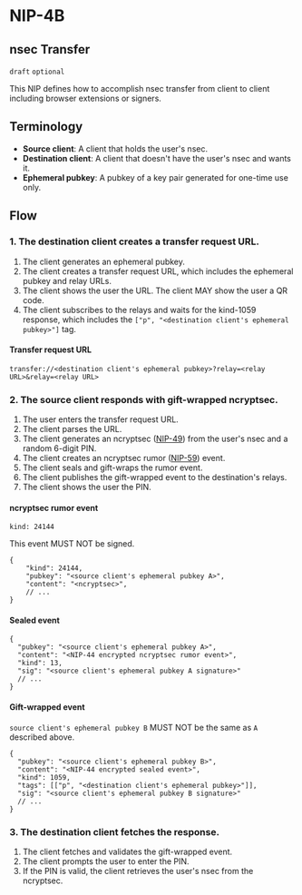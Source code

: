NIP-4B
======

nsec Transfer
--------------------

`draft` `optional`

This NIP defines how to accomplish nsec transfer from client to client including browser extensions or signers.

## Terminology

- **Source client**: A client that holds the user's nsec.
- **Destination client**: A client that doesn't have the user's nsec and wants it.
- **Ephemeral pubkey**: A pubkey of a key pair generated for one-time use only.

## Flow

### 1. The destination client creates a transfer request URL.

1. The client generates an ephemeral pubkey.
2. The client creates a transfer request URL, which includes the ephemeral pubkey and relay URLs.
3. The client shows the user the URL. The client MAY show the user a QR code.
4. The client subscribes to the relays and waits for the kind-1059 response, which includes the `["p", "<destination client's ephemeral pubkey>"]` tag.


#### Transfer request URL

```
transfer://<destination client's ephemeral pubkey>?relay=<relay URL>&relay=<relay URL>
```

### 2. The source client responds with gift-wrapped ncryptsec.

1. The user enters the transfer request URL.
2. The client parses the URL.
3. The client generates an ncryptsec ([NIP-49](./49.md)) from the user's nsec and a random 6-digit PIN.
4. The client creates an ncryptsec rumor ([NIP-59](./59.md)) event.
5. The client seals and gift-wraps the rumor event.
6. The client publishes the gift-wrapped event to the destination's relays.
7. The client shows the user the PIN.

#### ncryptsec rumor event

`kind: 24144`

This event MUST NOT be signed.

```jsonc
{
    "kind": 24144,
    "pubkey": "<source client's ephemeral pubkey A>",
    "content": "<ncryptsec>",
    // ...
}
```

#### Sealed event

```jsonc
{
  "pubkey": "<source client's ephemeral pubkey A>",
  "content": "<NIP-44 encrypted ncryptsec rumor event>",
  "kind": 13,
  "sig": "<source client's ephemeral pubkey A signature>"
  // ...
}
```

#### Gift-wrapped event

`source client's ephemeral pubkey B` MUST NOT be the same as `A` described above.

```jsonc
{
  "pubkey": "<source client's ephemeral pubkey B>",
  "content": "<NIP-44 encrypted sealed event>",
  "kind": 1059,
  "tags": [["p", "<destination client's ephemeral pubkey>"]],
  "sig": "<source client's ephemeral pubkey B signature>"
  // ...
}
```

### 3. The destination client fetches the response.

1. The client fetches and validates the gift-wrapped event.
2. The client prompts the user to enter the PIN.
3. If the PIN is valid, the client retrieves the user's nsec from the ncryptsec.
